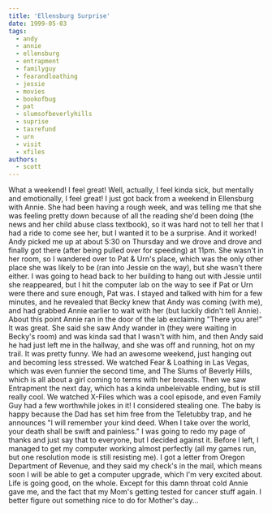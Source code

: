 ```yaml
---
title: 'Ellensburg Surprise'
date: 1999-05-03
tags:
  - andy
  - annie
  - ellensburg
  - entrapment
  - familyguy
  - fearandloathing
  - jessie
  - movies
  - bookofbug
  - pat
  - slumsofbeverlyhills
  - suprise
  - taxrefund
  - urn
  - visit
  - xfiles
authors:
  - scott
---
```


What a weekend! I feel great! Well, actually, I feel kinda sick, but mentally and emotionally, I feel great! I just got back from a weekend in Ellensburg with Annie. She had been having a rough week, and was telling me that she was feeling pretty down because of all the reading she'd been doing (the news and her child abuse class textbook), so it was hard not to tell her that I had a ride to come see her, but I wanted it to be a surprise. And it worked! Andy picked me up at about 5:30 on Thursday and we drove and drove and finally got there (after being pulled over for speeding) at 11pm. She wasn't in her room, so I wandered over to Pat & Urn's place, which was the only other place she was likely to be (ran into Jessie on the way), but she wasn't there either. I was going to head back to her building to hang out with Jessie until she reappeared, but I hit the computer lab on the way to see if Pat or Urn were there and sure enough, Pat was. I stayed and talked with him for a few minutes, and he revealed that Becky knew that Andy was coming (with me), and had grabbed Annie earlier to wait with her (but luckily didn't tell Annie). About this point Annie ran in the door of the lab exclaiming "There you are!" It was great. She said she saw Andy wander in (they were waiting in Becky's room) and was kinda sad that I wasn't with him, and then Andy said he had just left me in the hallway, and she was off and running, hot on my trail. It was pretty funny. We had an awesome weekend, just hanging out and becoming less stressed. We watched Fear & Loathing in Las Vegas, which was even funnier the second time, and The Slums of Beverly Hills, which is all about a girl coming to terms with her breasts. Then we saw Entrapment the next day, which has a kinda unbeleivable ending, but is still really cool. We watched X-Files which was a cool episode, and even Family Guy had a few worthwhile jokes in it! I considered stealing one. The baby is happy because the Dad has set him free from the Teletubby trap, and he announces "I will remember your kind deed. When I take over the world, your death shall be swift and painless." I was going to redo my page of thanks and just say that to everyone, but I decided against it. Before I left, I managed to get my computer working almost perfectly (all my games run, but one resolution mode is still resisting me). I got a letter from Oregon Department of Revenue, and they said my check's in the mail, which means soon I will be able to get a computer upgrade, which I'm very excited about. Life is going good, on the whole. Except for this damn throat cold Annie gave me, and the fact that my Mom's getting tested for cancer stuff again. I better figure out something nice to do for Mother's day...
